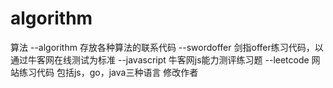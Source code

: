 # algorithm
算法
--algorithm 存放各种算法的联系代码
--swordoffer 剑指offer练习代码，以通过牛客网在线测试为标准
--javascript 牛客网js能力测评练习题
--leetcode 网站练习代码 包括js，go，java三种语言
修改作者
